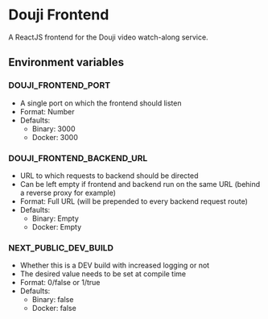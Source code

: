 # Douji Frontend

A ReactJS frontend for the Douji video watch-along service.

## Environment variables

### DOUJI_FRONTEND_PORT

- A single port on which the frontend should listen
- Format: Number
- Defaults:
  - Binary: 3000
  - Docker: 3000

### DOUJI_FRONTEND_BACKEND_URL

- URL to which requests to backend should be directed
- Can be left empty if frontend and backend run on the same URL (behind a reverse proxy for example)
- Format: Full URL (will be prepended to every backend request route)
- Defaults:
  - Binary: Empty
  - Docker: Empty

### NEXT_PUBLIC_DEV_BUILD

- Whether this is a DEV build with increased logging or not
- The desired value needs to be set at compile time
- Format: 0/false or 1/true
- Defaults:
  - Binary: false
  - Docker: false
